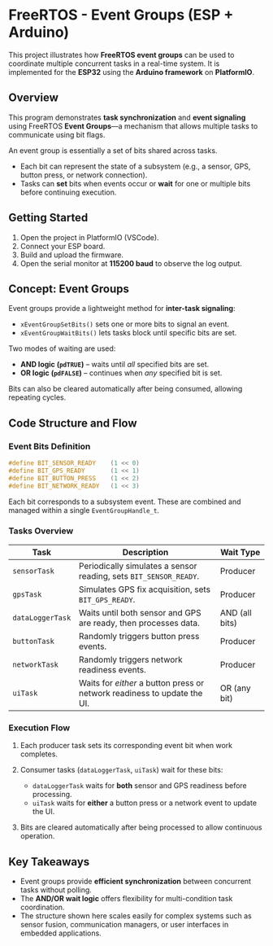 # FreeRTOS - Event Groups (ESP + Arduino)

This project illustrates how **FreeRTOS event groups** can be used to coordinate multiple concurrent tasks in a real-time system. It is implemented for the **ESP32** using the **Arduino framework** on **PlatformIO**.

## Overview

This program demonstrates **task synchronization** and **event signaling** using FreeRTOS **Event Groups**—a mechanism that allows multiple tasks to communicate using bit flags.

An event group is essentially a set of bits shared across tasks.

* Each bit can represent the state of a subsystem (e.g., a sensor, GPS, button press, or network connection).
* Tasks can **set** bits when events occur or **wait** for one or multiple bits before continuing execution.

## Getting Started

1. Open the project in PlatformIO (VSCode).
2. Connect your ESP board.
3. Build and upload the firmware.
4. Open the serial monitor at **115200 baud** to observe the log output.

## Concept: Event Groups

Event groups provide a lightweight method for **inter-task signaling**:

* `xEventGroupSetBits()` sets one or more bits to signal an event.
* `xEventGroupWaitBits()` lets tasks block until specific bits are set.

Two modes of waiting are used:

* **AND logic (`pdTRUE`)** – waits until *all* specified bits are set.
* **OR logic (`pdFALSE`)** – continues when *any* specified bit is set.

Bits can also be cleared automatically after being consumed, allowing repeating cycles.

## Code Structure and Flow

### Event Bits Definition

```cpp
#define BIT_SENSOR_READY    (1 << 0)
#define BIT_GPS_READY       (1 << 1)
#define BIT_BUTTON_PRESS    (1 << 2)
#define BIT_NETWORK_READY   (1 << 3)
```

Each bit corresponds to a subsystem event. These are combined and managed within a single `EventGroupHandle_t`.

### Tasks Overview

| Task             | Description                                                              | Wait Type      |
| ---------------- | ------------------------------------------------------------------------ | -------------- |
| `sensorTask`     | Periodically simulates a sensor reading, sets `BIT_SENSOR_READY`.        | Producer       |
| `gpsTask`        | Simulates GPS fix acquisition, sets `BIT_GPS_READY`.                     | Producer       |
| `dataLoggerTask` | Waits until both sensor and GPS are ready, then processes data.          | AND (all bits) |
| `buttonTask`     | Randomly triggers button press events.                                   | Producer       |
| `networkTask`    | Randomly triggers network readiness events.                              | Producer       |
| `uiTask`         | Waits for *either* a button press or network readiness to update the UI. | OR (any bit)   |

### Execution Flow

1. Each producer task sets its corresponding event bit when work completes.
2. Consumer tasks (`dataLoggerTask`, `uiTask`) wait for these bits:

   * `dataLoggerTask` waits for **both** sensor and GPS readiness before processing.
   * `uiTask` waits for **either** a button press or a network event to update the UI.
3. Bits are cleared automatically after being processed to allow continuous operation.

## Key Takeaways

* Event groups provide **efficient synchronization** between concurrent tasks without polling.
* The **AND/OR wait logic** offers flexibility for multi-condition task coordination.
* The structure shown here scales easily for complex systems such as sensor fusion, communication managers, or user interfaces in embedded applications.